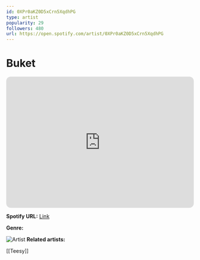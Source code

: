 ```yaml
---
id: 0XPr0aKZ0D5xCrn5XqdhPG
type: artist
popularity: 29
followers: 480
url: https://open.spotify.com/artist/0XPr0aKZ0D5xCrn5XqdhPG
---
```

# Buket

<iframe style="border-radius:12px" src="https://open.spotify.com/embed/artist/0XPr0aKZ0D5xCrn5XqdhPG" width="100%" height="352" frameBorder="0" allowfullscreen="" allow="autoplay; clipboard-write; encrypted-media; fullscreen; picture-in-picture" loading="lazy"></iframe>

**Spotify URL:** [Link](https://open.spotify.com/artist/0XPr0aKZ0D5xCrn5XqdhPG)

**Genre:** 

![Artist](https://i.scdn.co/image/ab6761610000e5eb71c4bc914556e668b5fb9c79)
**Related artists:**

[[Teesy]]
